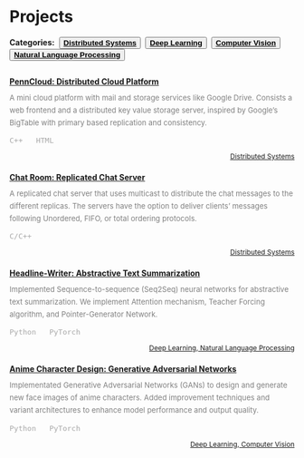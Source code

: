 # Projects


<link rel="stylesheet" href="/projects.css">
<link rel="stylesheet" href="https://cdnjs.cloudflare.com/ajax/libs/font-awesome/4.7.0/css/font-awesome.min.css">

<!-- {{< image width=100% src="/img/projects/penn-cloud/featured-image-alt1.JPG" >}} -->

<!-- Page Container -->
<div class="w3-content w3-margin-top" style="max-width:1400px;">

<p style="color:inherit;font-size:14px;margin-top: 1.0em;margin-bottom: 2.0em"><i class="fa fa-tags fa-fw"></i> <b>Categories:</b>&nbsp;&nbsp;<button class="button button1"><b><a href="/tags/distributed-systems" style="color:inherit;">Distributed Systems</a></b></button>&nbsp;&nbsp;<button class="button button1"><b><a href="/tags/deep-learning" style="color:inherit;">Deep Learning</a></b></button>&nbsp;&nbsp;<button class="button button1"><b><a href="/tags/computer-vision" style="color:inherit;">Computer Vision</a></b></button>&nbsp;&nbsp;<button class="button button1"><b><a href="/tags/natural-language-processing" style="color:inherit;">Natural Language Processing</a></b></button>

<!-- The Grid -->
<div class="w3-row-padding">

<div class="w3-half">
<!-- <div class="w3-col"> -->
<div class="w3-container w3-card w3-margin-bottom w3-border w3-round w3-hover-border-cyan">
<!-- <div class="w3-panel w3-border w3-round w3-hover-border-cyan"> -->
<div class="w3-container">
<p style="text-align:left;font-size:32px;margin-top: 0.55em;margin-bottom: 0.5em"><a href="/penn-cloud/"><i class="fa fa-folder-o fa-fw"></i></a>
	<span style="float:right;color:darkgray;font-size:18px">
    	<!-- <a href="/penn-cloud/"><i class="fa fa-external-link fa-fw"></i></a> -->
    	<i class="fa fa-github fa-fw"></i>
    	<i class="fa fa-file-pdf-o fa-fw"></i>
    	<a href="/penn-cloud/"><i class="fa fa-external-link-square fa-fw"></i></a>
	</span></p>
<!-- <p style="color:darkgray;font-size:14px;margin-top: 2.0em;margin-bottom: -0.5em">December 2021</p> -->
<h4><a href="/penn-cloud/" style="color: inherit;">PennCloud: Distributed Cloud Platform</a></h4>
<!-- <p style="color:darkgray;font-size:15px;margin-top: -0.5em"><i class="fa fa-user-circle fa-fw"></i><a href="/"> Roy Wu</a>, Thomas Donnelly, Katrina Ashton, Jacob Glenn</p> -->
<!-- <p style="color:gray;font-size:14px;margin-top: -0.75em">This repository contains implementation of a distributed software system. The goal is to design a small clone of Google Apps that primary consists of just two key apps: webmail and storage (similar to Gmail and Google Drive) and leaves out other fancy optics. The key components includes a web frontend and a key-value store backend.</p> -->
<p style="color:gray;font-size:13px;margin-top: -0.75em;line-height: 1.7em;">A mini cloud platform with mail and storage services like Google Drive. Consists a web frontend and a distributed key value storage server, inspired by Google’s BigTable with primary based replication and consistency.</p>
<!-- <p style="text-align:right;font-family:inherit;color:inherit;font-size:13px;margin-top: 0.75em;margin-bottom: -0.25em"><i class="fa fa-tags fa-fw"></i><a href="/tags/distributed-systems/" style="color:inherit;"> Distributed Systems</a>
	<span style="float:left;font-family:monospace;color:darkgray;font-size:14px">
        C++&nbsp;&nbsp;&nbsp;HTML
    </span></p><br> -->
<p style="font-family:monospace;color:darkgray;font-size:13px">C++&nbsp;&nbsp;&nbsp;HTML</p>
<p style="text-align:right;font-family:inherit;color:inherit;font-size:12px;margin-top: 0.5em;margin-bottom: 1.75em"><i class="fa fa-tags fa-fw"></i><a href="/tags/distributed-systems/" style="color:inherit;"> Distributed Systems</a></p>
<!-- <p style="text-align: right;color:inherit;font-size:13px;margin-top: -1.0em;margin-bottom: 0.25em"><i class="fa fa-tags fa-fw"></i><a href="/tags/distributed-systems/" style="color:inherit;"> Distributed Systems</a></p> -->
<!-- <a href="/penn-cloud/" style="color:inherit;"><button class="button button2"><b>blog</b></button></a> 
<button class="button button4"><b><span style="color:lightgray;">paper</span></b></button>
<button class="button button4"><b><span style="color:lightgray;">code</span></b></button> -->
<!-- <br><br> -->
<!-- <hr> -->
</div>
</div>
</div>

<div class="w3-half">
<!-- <div class="w3-col"> -->

<div class="w3-container w3-card w3-margin-bottom w3-border w3-round w3-hover-border-cyan">
<!-- <div class="w3-panel w3-border w3-round w3-hover-border-cyan"> -->
<div class="w3-container">
<p style="text-align:left;font-size:32px;margin-top: 0.55em;margin-bottom: 0.5em"><a href="/chat-server"><i class="fa fa-folder-o fa-fw"></i></a>
	<span style="float:right;color:darkgray;font-size:18px">
    	<!-- <a href="/artificial-anime-character-design/"><i class="fa fa-external-link fa-fw"></i></a> -->
<!--     	<a href=""><i class="fa fa-github fa-fw"></i></a>
    	<a href=""><i class="fa fa-file-pdf-o fa-fw"></i></a>
    	<a href=""><i class="fa fa-external-link-square fa-fw"></i></a> -->
    	<i class="fa fa-github fa-fw"></i>
    	<i class="fa fa-file-pdf-o fa-fw"></i>
    	<a href="/chat-server/"><i class="fa fa-external-link-square fa-fw"></i></a>
	</span></p>
<!-- <p style="color:darkgray;font-size:14px;margin-top: 2.0em;margin-bottom: -0.5em">May 2020</p> -->
<h4><a href="/chat-server/" style="color: inherit;">Chat Room: Replicated Chat Server</a></h4>
<!-- <p style="color:darkgray;font-size:15px;margin-top: -0.5em"><i class="fa fa-user-circle fa-fw"></i><a href="/"> Roy Wu</a>, Henglin Wu, Ruilin Zhao, Chenyuan Li</p> -->
<p style="color:gray;font-size:13px;margin-top: -0.75em;line-height: 1.7em;">A replicated chat server that uses multicast to distribute the chat messages to the different replicas. The servers have the option to deliver clients’ messages following Unordered, FIFO, or total ordering protocols.</p>
<!-- <p style="text-align:right;font-family:inherit;color:inherit;font-size:13px;margin-top: 0.75em;margin-bottom: -0.25em"><i class="fa fa-tags fa-fw"></i><a href="/tags/deep-learning/" style="color:inherit;"> Deep Learning</a>,<a href="/tags/computer-vision/" style="color: inherit;"> Computer Vision</a>
	<span style="float:left;font-family:monospace;color:darkgray;font-size:14px">
        Python&nbsp;&nbsp;&nbsp;PyTorch
    </span></p><br> -->
<p style="font-family:monospace;color:darkgray;font-size:13px">C/C++</p>
<p style="text-align:right;font-family:inherit;color:inherit;font-size:12px;margin-top: 0.5em;margin-bottom: 1.75em"><i class="fa fa-tags fa-fw"></i><a href="/tags/distributed-systems/" style="color:inherit;"> Distributed Systems</a></p>  
<!-- <p style="text-align: right;color:inherit;font-size:13px;margin-top: -1.0em;margin-bottom: 0.25em"><i class="fa fa-tags fa-fw"></i><a href="/tags/deep-learning/" style="color:inherit;"> Deep Learning</a>,<a href="/tags/natural-language-processing/" style="color:inherit;"> Natural Language Processing</a></p> -->
<!-- <a href="/artificial-anime-character-design/" style="color:inherit;"><button class="button button2"><b>blog</b></button></a> 
<a href="/artificial-anime-character-design/report.pdf" style="color:inherit;" target="_blank"><button class="button button2"><b>paper</b></button></a> 
<a href="https://github.com/roynwu/Artificial-Anime-Character-Design" style="color:inherit;" target="_blank"><button class="button button2"><b>code</b></button></a> 
<br><br> -->
<!-- <hr> -->
</div>
</div>
</div>
</div>

<!-- The Grid -->
<div class="w3-row-padding">

<!-- <div class="w3-col"> -->
<div class="w3-half">
<div class="w3-container w3-card w3-margin-bottom w3-border w3-round w3-hover-border-cyan">
<!-- <div class="w3-panel w3-border w3-round w3-hover-border-cyan"> -->
<div class="w3-container">
<p style="text-align:left;font-size:32px;margin-top: 0.55em;margin-bottom: 0.5em"><a href="/headline-writer/"><i class="fa fa-folder-o fa-fw"></i></a>
	<span style="float:right;color:darkgray;font-size:18px">
    	<!-- <a href="/headline-writer/"><i class="fa fa-external-link fa-fw"></i></a> -->
    	<a href="https://github.com/roynwu/Headline-Writer"><i class="fa fa-github fa-fw"></i></a>
    	<a href="/headline-writer/report.pdf"><i class="fa fa-file-pdf-o fa-fw"></i></a>
    	<a href="/headline-writer/"><i class="fa fa-external-link-square fa-fw"></i></a>
	</span></p>
<!-- <p style="color:darkgray;font-size:14px;margin-top: 2.0em;margin-bottom: -0.5em">May 2020</p> -->
<h4><a href="/headline-writer/" style="color: inherit;">Headline-Writer: Abstractive Text Summarization</a></h4>
<!-- <p style="color:darkgray;font-size:15px;margin-top: -0.5em"><i class="fa fa-user-circle fa-fw"></i><a href="/"> Roy Wu</a>, Henglin Wu, Ruilin Zhao, Chenyuan Li</p> -->
<p style="color:gray;font-size:13px;margin-top: -0.75em;line-height: 1.7em;">Implemented Sequence-to-sequence (Seq2Seq) neural networks for abstractive text summarization. We implement Attention mechanism, Teacher Forcing algorithm, and Pointer-Generator Network.</p>
<!-- <p style="text-align:right;font-family:inherit;color:inherit;font-size:13px;margin-top: 0.75em;margin-bottom: -0.25em"><i class="fa fa-tags fa-fw"></i><a href="/tags/deep-learning/" style="color:inherit;"> Deep Learning</a>,<a href="/tags/natural-language-processing/" style="color:inherit;"> Natural Language Processing</a>
	<span style="float:left;font-family:monospace;color:darkgray;font-size:14px">
        Python&nbsp;&nbsp;&nbsp;PyTorch
    </span></p><br> -->
<p style="font-family:monospace;color:darkgray;font-size:13px">Python&nbsp;&nbsp;&nbsp;PyTorch</p>
<p style="text-align:right;font-family:inherit;color:inherit;font-size:12px;margin-top: 0.5em;margin-bottom: 1.75em"><i class="fa fa-tags fa-fw"></i><a href="/tags/deep-learning/" style="color:inherit;"> Deep Learning</a>,<a href="/tags/natural-language-processing/" style="color:inherit;"> Natural Language Processing</a></p>
<!-- <p style="text-align: right;color:inherit;font-size:13px;margin-top: -1.0em;margin-bottom: 0.25em"><i class="fa fa-tags fa-fw"></i><a href="/tags/deep-learning/" style="color:inherit;"> Deep Learning</a>,<a href="/tags/natural-language-processing/" style="color:inherit;"> Natural Language Processing</a></p> -->
<!-- <a href="/headline-writer/" style="color:inherit;"><button class="button button2"><b>blog</b></button></a> 
<a href="/headline-writer/report.pdf" style="color:inherit;" target="_blank"><button class="button button2"><b>paper</b></button></a> 
<a href="https://github.com/roynwu/Headline-Writer" style="color:inherit;" target="_blank"><button class="button button2"><b>code</b></button></a> 
<br><br> -->
<!-- <hr> -->
</div>
</div>
</div>

<!-- <div class="w3-col"> -->
<div class="w3-half">
<div class="w3-container w3-card w3-margin-bottom w3-border w3-round w3-hover-border-cyan">
<!-- <div class="w3-panel w3-border w3-round w3-hover-border-cyan"> -->
<div class="w3-container">
<p style="text-align:left;font-size:32px;margin-top: 0.55em;margin-bottom: 0.5em"><a href="/artificial-anime-character-design/"><i class="fa fa-folder-o fa-fw"></i></a>
	<span style="float:right;color:darkgray;font-size:18px">
    	<!-- <a href="/artificial-anime-character-design/"><i class="fa fa-external-link fa-fw"></i></a> -->
    	<a href="https://github.com/roynwu/Artificial-Anime-Character-Design"><i class="fa fa-github fa-fw"></i></a>
    	<a href="/artificial-anime-character-design/report.pdf"><i class="fa fa-file-pdf-o fa-fw"></i></a>
    	<a href="/artificial-anime-character-design/"><i class="fa fa-external-link-square fa-fw"></i></a>
	</span></p>
<!-- <p style="color:darkgray;font-size:14px;margin-top: 2.0em;margin-bottom: -0.5em">May 2020</p> -->
<h4><a href="/artificial-anime-character-design/" style="color: inherit;">Anime Character Design: Generative Adversarial Networks</a></h4>
<!-- <p style="color:darkgray;font-size:15px;margin-top: -0.5em"><i class="fa fa-user-circle fa-fw"></i><a href="/"> Roy Wu</a>, Henglin Wu, Ruilin Zhao, Chenyuan Li</p> -->
<p style="color:gray;font-size:13px;margin-top: -0.75em;line-height: 1.7em;">Implementated Generative Adversarial Networks (GANs) to design and generate new face images of anime characters. Added improvement techniques and variant architectures to enhance model performance and output quality.</p>
<!-- <p style="text-align:right;font-family:inherit;color:inherit;font-size:13px;margin-top: 0.75em;margin-bottom: -0.25em"><i class="fa fa-tags fa-fw"></i><a href="/tags/deep-learning/" style="color:inherit;"> Deep Learning</a>,<a href="/tags/computer-vision/" style="color: inherit;"> Computer Vision</a>
	<span style="float:left;font-family:monospace;color:darkgray;font-size:14px">
        Python&nbsp;&nbsp;&nbsp;PyTorch
    </span></p><br> -->
<p style="font-family:monospace;color:darkgray;font-size:13px">Python&nbsp;&nbsp;&nbsp;PyTorch</p>
<p style="text-align:right;font-family:inherit;color:inherit;font-size:12px;margin-top: 0.5em;margin-bottom: 1.75em"><i class="fa fa-tags fa-fw"></i><a href="/tags/deep-learning/" style="color:inherit;"> Deep Learning</a>,<a href="/tags/computer-vision/" style="color:inherit;"> Computer Vision</a></p>    
<!-- <p style="text-align: right;color:inherit;font-size:13px;margin-top: -1.0em;margin-bottom: 0.25em"><i class="fa fa-tags fa-fw"></i><a href="/tags/deep-learning/" style="color:inherit;"> Deep Learning</a>,<a href="/tags/natural-language-processing/" style="color:inherit;"> Natural Language Processing</a></p> -->
<!-- <a href="/artificial-anime-character-design/" style="color:inherit;"><button class="button button2"><b>blog</b></button></a> 
<a href="/artificial-anime-character-design/report.pdf" style="color:inherit;" target="_blank"><button class="button button2"><b>paper</b></button></a> 
<a href="https://github.com/roynwu/Artificial-Anime-Character-Design" style="color:inherit;" target="_blank"><button class="button button2"><b>code</b></button></a> 
<br><br> -->
<!-- <hr> -->
</div>
</div>
</div>
</div>

<!-- End Grid -->
</div>

<!-- End Page Container -->
</div>

<!-- {{< image width=100% src="/img/projects/penn-cloud/featured-image-alt1.JPG" >}} -->

<footer class="w3-container w3-center w3-margin-top">
  <i class="fa fa-test w3-hover-opacity"></i>
  <p style="font-size:14px;margin-top:1.05em">&nbsp;</p>
  <br><br>
</footer>

